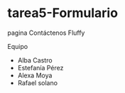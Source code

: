 # tarea5-Formulario

pagina Contáctenos Fluffy

Equipo 
- Alba Castro
- Estefanía Pérez
- Alexa Moya
- Rafael solano